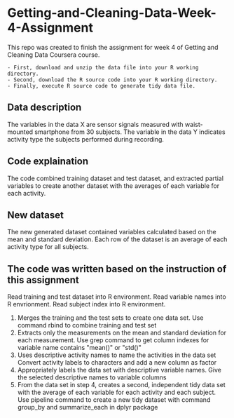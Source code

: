 # Getting-and-Cleaning-Data-Week-4-Assignment

This repo was created to finish the assignment for week 4 of Getting and Cleaning Data Coursera course.

    - First, download and unzip the data file into your R working directory.
    - Second, download the R source code into your R working directory.
    - Finally, execute R source code to generate tidy data file.

## Data description

The variables in the data X are sensor signals measured with waist-mounted smartphone from 30 subjects. The variable in the data Y indicates activity type the subjects performed during recording.
## Code explaination

The code combined training dataset and test dataset, and extracted partial variables to create another dataset with the averages of each variable for each activity.
## New dataset

The new generated dataset contained variables calculated based on the mean and standard deviation. Each row of the dataset is an average of each activity type for all subjects.
## The code was written based on the instruction of this assignment

Read training and test dataset into R environment. Read variable names into R envrionment. Read subject index into R environment.

   1. Merges the training and the test sets to create one data set. Use command rbind to combine training and test set
   2. Extracts only the measurements on the mean and standard deviation for each measurement. Use grep command to get column indexes for variable name contains "mean()" or "std()"
   3. Uses descriptive activity names to name the activities in the data set Convert activity labels to characters and add a new column as factor
   4. Appropriately labels the data set with descriptive variable names. Give the selected descriptive names to variable columns
   5. From the data set in step 4, creates a second, independent tidy data set with the average of each variable for each activity and each subject. Use pipeline command to create a new tidy dataset with command group_by and summarize_each in dplyr package
